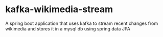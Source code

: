 # kafka-wikimedia-stream
A spring boot application that uses kafka to stream recent changes from wikimedia and stores it in a mysql db using spring data JPA
